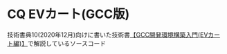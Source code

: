 # CQ EVカート(GCC版)
技術書典10(2020年12月)向けに書いた技術書[【GCC開発環境構築入門(EVカート編)】](https://techbookfest.org/product/4581772882870272?productVariantID=5309574368198656)で解説しているソースコード
